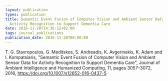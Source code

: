 ```yaml
---
layout: publication
types: publication
title: Semantic Event Fusion of Computer Vision and Ambient Sensor Data for
  Activity Recognition to Support Dementia Care
date: 2016-11-28T14:36:12+02:00
tags: journal_publications
publication_date: 2016-11-28T00:00:00
---
```

T. G. Stavropoulos, G. Meditskos, S. Andreadis, K. Avgerinakis, K. Adam and I. Kompatsiaris, "Semantic Event Fusion of Computer Vision and Ambient Sensor Data for Activity Recognition to Support Dementia Care", Journal of Ambient Intelligence and Humanized Computing, 11, pages 3057–3072, 2016, https://doi.org/10.1007/s12652-016-0437-5